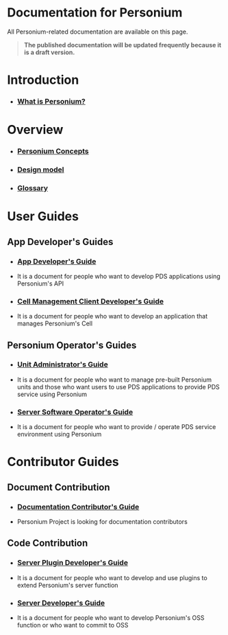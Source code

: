 # Documentation for Personium  

All Personium-related documentation are available on this page.  

> __The published documentation will be updated frequently because it is a draft version.__  

# Introduction  

<ul class="listStyleTypeNone">
<li><h3 id="what-is-personium"><a href="./overview/001_Introduction.html">What is Personium?</a></h3></li>
</ul>

# Overview

<ul class="listStyleTypeNone">
<li><h3 id="personium-concepts"><a href="./user_guide/001_Personium_Concepts.html">Personium Concepts</a></h3></li>
<li><h3 id="design-model"><a href="./user_guide/005_Model_construction.html">Design model</a></h3></li>
<li><h3 id="design-model"><a href="./user_guide/008_Glossary.html">Glossary</a></h3></li>
</ul>

# User Guides  
## App Developer's Guides  
<ul class="listStyleTypeNone">
<li><h3 id="application-developers-guide"><a href="./app-developer/index.html">App Developer's Guide</a></h3></li>
<li><p>It is a document for people who want to develop PDS applications using Personium's API</p></li>
<li><h3 id="cell-management-client-developers-guide"><a href="./cell-client-developer/index.html">Cell Management Client Developer's Guide</a></h3></li>
<li><p>It is a document for people who want to develop an application that manages Personium's Cell</p></li>
</ul>

## Personium Operator's Guides  
<ul class="listStyleTypeNone">
<li><h3 id="unit-administrators-guide"><a href="./unit-administrator/index.html">Unit Administrator's Guide</a></h3></li>
<li><p>It is a document for people who want to manage pre-built Personium units and those who want users to use PDS applications to provide PDS service using Personium</p></li>
<li><h3 id="server-software-operators-guide"><a href="./server-operator/index.html">Server Software Operator's Guide</a></h3></li>
<li><p>It is a document for people who want to provide / operate PDS service environment using Personium</p></li>
</ul>

# Contributor Guides  
## Document Contribution  
<ul class="listStyleTypeNone">
<li><h3 id="documentation-contributor's-guide"><a href="./document-writer/index.html">Documentation Contributor's Guide</a></h3></li>
<li><p>Personium Project is looking for documentation contributors</p></li>  
</ul>

## Code Contribution  
<ul class="listStyleTypeNone">
<li><h3 id="server-plugin-developers-guide"><a href="./plugin-developer/index.html">Server Plugin Developer's Guide</a></h3></li>
<li><p>It is a document for people who want to develop and use plugins to extend Personium's server function</p></li>
<li><h3 id="server-developers-guide"><a href="./software-developer/index.html">Server Developer's Guide</a></h3></li>
<li><p>It is a document for people who want to develop Personium's OSS function or who want to commit to OSS</p></li>
</ul>
